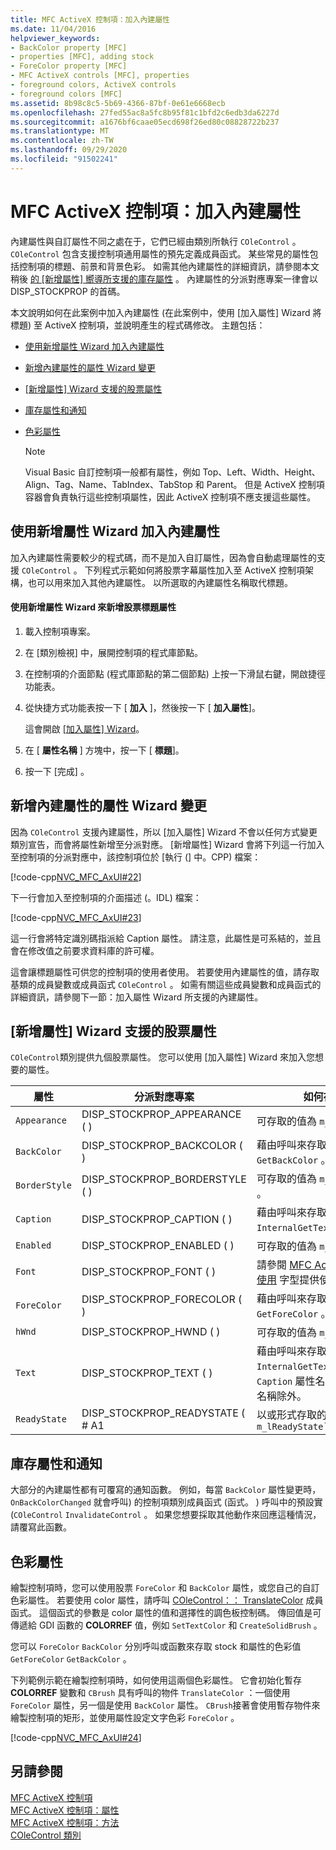 ```yaml
---
title: MFC ActiveX 控制項：加入內建屬性
ms.date: 11/04/2016
helpviewer_keywords:
- BackColor property [MFC]
- properties [MFC], adding stock
- ForeColor property [MFC]
- MFC ActiveX controls [MFC], properties
- foreground colors, ActiveX controls
- foreground colors [MFC]
ms.assetid: 8b98c8c5-5b69-4366-87bf-0e61e6668ecb
ms.openlocfilehash: 27fed55ac8a5fc8b95f81c1bfd2c6edb3da6227d
ms.sourcegitcommit: a1676bf6caae05ecd698f26ed80c08828722b237
ms.translationtype: MT
ms.contentlocale: zh-TW
ms.lasthandoff: 09/29/2020
ms.locfileid: "91502241"
---
```

# <a name="mfc-activex-controls-adding-stock-properties"></a>MFC ActiveX 控制項：加入內建屬性

內建屬性與自訂屬性不同之處在于，它們已經由類別所執行 `COleControl` 。 `COleControl` 包含支援控制項通用屬性的預先定義成員函式。 某些常見的屬性包括控制項的標題、前景和背景色彩。 如需其他內建屬性的詳細資訊，請參閱本文稍後 [的 [新增屬性] 嚮導所支援的庫存屬性](#_core_stock_properties_supported_by_classwizard) 。 內建屬性的分派對應專案一律會以 DISP_STOCKPROP 的首碼。

本文說明如何在此案例中加入內建屬性 (在此案例中，使用 [加入屬性] Wizard 將標題) 至 ActiveX 控制項，並說明產生的程式碼修改。 主題包括：

- [使用新增屬性 Wizard 加入內建屬性](#_core_using_classwizard_to_add_a_stock_property)

- [新增內建屬性的屬性 Wizard 變更](#_core_classwizard_changes_for_stock_properties)

- [[新增屬性] Wizard 支援的股票屬性](#_core_stock_properties_supported_by_classwizard)

- [庫存屬性和通知](#_core_stock_properties_and_notification)

- [色彩屬性](#_core_color_properties)

    > [!NOTE]
    >  Visual Basic 自訂控制項一般都有屬性，例如 Top、Left、Width、Height、Align、Tag、Name、TabIndex、TabStop 和 Parent。 但是 ActiveX 控制項容器會負責執行這些控制項屬性，因此 ActiveX 控制項不應支援這些屬性。

## <a name="using-the-add-property-wizard-to-add-a-stock-property"></a><a name="_core_using_classwizard_to_add_a_stock_property"></a> 使用新增屬性 Wizard 加入內建屬性

加入內建屬性需要較少的程式碼，而不是加入自訂屬性，因為會自動處理屬性的支援 `COleControl` 。 下列程式示範如何將股票字幕屬性加入至 ActiveX 控制項架構，也可以用來加入其他內建屬性。 以所選取的內建屬性名稱取代標題。

#### <a name="to-add-the-stock-caption-property-using-the-add-property-wizard"></a>使用新增屬性 Wizard 來新增股票標題屬性

1. 載入控制項專案。

1. 在 [類別檢視] 中，展開控制項的程式庫節點。

1. 在控制項的介面節點 (程式庫節點的第二個節點) 上按一下滑鼠右鍵，開啟捷徑功能表。

1. 從快捷方式功能表按一下 [ **加入** ]，然後按一下 [ **加入屬性**]。

   這會開啟 [ [加入屬性] Wizard](../ide/adding-a-property-visual-cpp.md#names-add-property-wizard)。

1. 在 [ **屬性名稱** ] 方塊中，按一下 [ **標題**]。

1. 按一下 [完成] 。

## <a name="add-property-wizard-changes-for-stock-properties"></a><a name="_core_classwizard_changes_for_stock_properties"></a> 新增內建屬性的屬性 Wizard 變更

因為 `COleControl` 支援內建屬性，所以 [加入屬性] Wizard 不會以任何方式變更類別宣告，而會將屬性新增至分派對應。 [新增屬性] Wizard 會將下列這一行加入至控制項的分派對應中，該控制項位於 [執行 (] 中。CPP) 檔案：

[!code-cpp[NVC_MFC_AxUI#22](codesnippet/cpp/mfc-activex-controls-adding-stock-properties_1.cpp)]

下一行會加入至控制項的介面描述 (。IDL) 檔案：

[!code-cpp[NVC_MFC_AxUI#23](codesnippet/cpp/mfc-activex-controls-adding-stock-properties_2.idl)]

這一行會將特定識別碼指派給 Caption 屬性。 請注意，此屬性是可系結的，並且會在修改值之前要求資料庫的許可權。

這會讓標題屬性可供您的控制項的使用者使用。 若要使用內建屬性的值，請存取基類的成員變數或成員函式 `COleControl` 。 如需有關這些成員變數和成員函式的詳細資訊，請參閱下一節：加入屬性 Wizard 所支援的內建屬性。

## <a name="stock-properties-supported-by-the-add-property-wizard"></a><a name="_core_stock_properties_supported_by_classwizard"></a> [新增屬性] Wizard 支援的股票屬性

`COleControl`類別提供九個股票屬性。 您可以使用 [加入屬性] Wizard 來加入您想要的屬性。

|屬性|分派對應專案|如何存取值|
|--------------|------------------------|-------------------------|
|`Appearance`|DISP_STOCKPROP_APPEARANCE ( ) |可存取的值為 `m_sAppearance` 。|
|`BackColor`|DISP_STOCKPROP_BACKCOLOR ( ) |藉由呼叫來存取值 `GetBackColor` 。|
|`BorderStyle`|DISP_STOCKPROP_BORDERSTYLE ( ) |可存取的值為 `m_sBorderStyle` 。|
|`Caption`|DISP_STOCKPROP_CAPTION ( ) |藉由呼叫來存取值 `InternalGetText` 。|
|`Enabled`|DISP_STOCKPROP_ENABLED ( ) |可存取的值為 `m_bEnabled` 。|
|`Font`|DISP_STOCKPROP_FONT ( ) |請參閱 [MFC ActiveX 控制項：使用](mfc-activex-controls-using-fonts.md) 字型提供使用方式一文。|
|`ForeColor`|DISP_STOCKPROP_FORECOLOR ( ) |藉由呼叫來存取值 `GetForeColor` 。|
|`hWnd`|DISP_STOCKPROP_HWND ( ) |可存取的值為 `m_hWnd` 。|
|`Text`|DISP_STOCKPROP_TEXT ( ) |藉由呼叫來存取值 `InternalGetText` 。 這個屬性與 `Caption` 屬性名稱不同，但屬性名稱除外。|
|`ReadyState`|DISP_STOCKPROP_READYSTATE ( # A1|以或形式存取的值 `m_lReadyState``GetReadyState`|

## <a name="stock-properties-and-notification"></a><a name="_core_stock_properties_and_notification"></a> 庫存屬性和通知

大部分的內建屬性都有可覆寫的通知函數。 例如，每當 `BackColor` 屬性變更時， `OnBackColorChanged` 就會呼叫) 的控制項類別成員函式 (函式。 ) 呼叫中的預設實 (`COleControl` `InvalidateControl` 。 如果您想要採取其他動作來回應這種情況，請覆寫此函數。

## <a name="color-properties"></a><a name="_core_color_properties"></a> 色彩屬性

繪製控制項時，您可以使用股票 `ForeColor` 和 `BackColor` 屬性，或您自己的自訂色彩屬性。 若要使用 color 屬性，請呼叫 [COleControl：： TranslateColor](reference/colecontrol-class.md#translatecolor) 成員函式。 這個函式的參數是 color 屬性的值和選擇性的調色板控制碼。 傳回值是可傳遞給 GDI 函數的 **COLORREF** 值，例如 `SetTextColor` 和 `CreateSolidBrush` 。

您可以 `ForeColor` `BackColor` 分別呼叫或函數來存取 stock 和屬性的色彩值 `GetForeColor` `GetBackColor` 。

下列範例示範在繪製控制項時，如何使用這兩個色彩屬性。 它會初始化暫存 **COLORREF** 變數和 `CBrush` 具有呼叫的物件 `TranslateColor` ：一個使用 `ForeColor` 屬性，另一個是使用 `BackColor` 屬性。 `CBrush`接著會使用暫存物件來繪製控制項的矩形，並使用屬性設定文字色彩 `ForeColor` 。

[!code-cpp[NVC_MFC_AxUI#24](codesnippet/cpp/mfc-activex-controls-adding-stock-properties_3.cpp)]

## <a name="see-also"></a>另請參閱

[MFC ActiveX 控制項](mfc-activex-controls.md)<br/>
[MFC ActiveX 控制項：屬性](mfc-activex-controls-properties.md)<br/>
[MFC ActiveX 控制項：方法](mfc-activex-controls-methods.md)<br/>
[COleControl 類別](reference/colecontrol-class.md)
